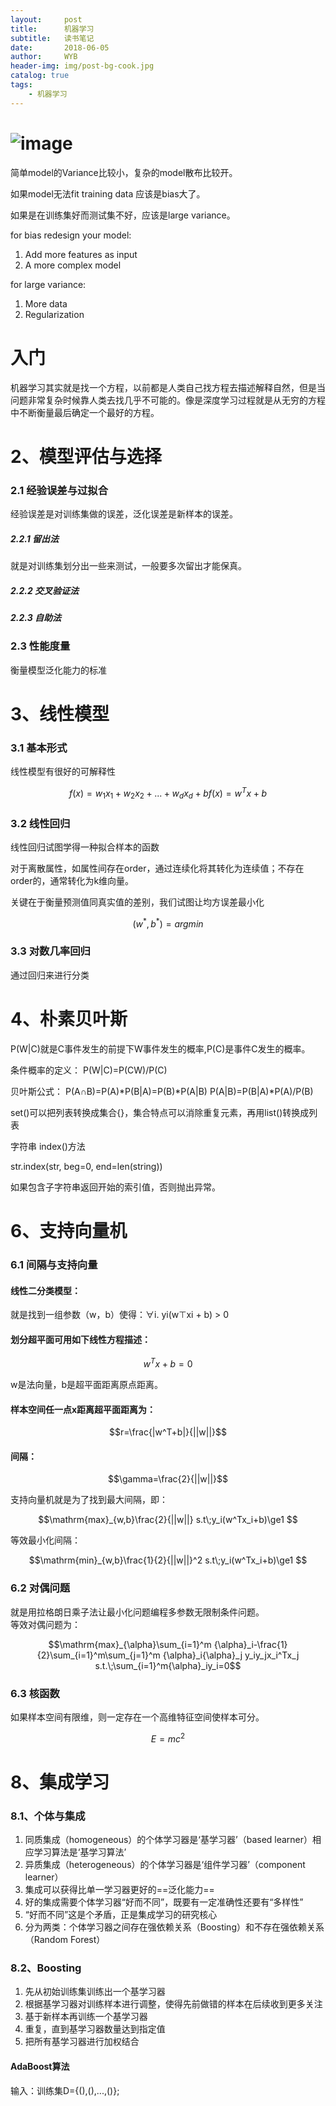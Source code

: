 ```yaml
---
layout:     post
title:      机器学习
subtitle:   读书笔记
date:       2018-06-05
author:     WYB
header-img: img/post-bg-cook.jpg
catalog: true
tags:
    - 机器学习
---
```


# ![image](https://note.youdao.com/yws/public/resource/69b6221d64d88f5861bbae991b46b2a6/xmlnote/WEBRESOURCEd6e75b41ca5770417617f1e5b2dffea1/1774)

简单model的Variance比较小，复杂的model散布比较开。

如果model无法fit training data 应该是bias大了。

如果是在训练集好而测试集不好，应该是large variance。

for bias redesign your model:
1. Add more features as input
2. A more complex model

for large variance:
1. More data
2. Regularization

# 入门
机器学习其实就是找一个方程，以前都是人类自己找方程去描述解释自然，但是当问题非常复杂时候靠人类去找几乎不可能的。像是深度学习过程就是从无穷的方程中不断衡量最后确定一个最好的方程。

# 2、模型评估与选择
### 2.1 经验误差与过拟合
经验误差是对训练集做的误差，泛化误差是新样本的误差。
##### 2.2.1 留出法
就是对训练集划分出一些来测试，一般要多次留出才能保真。
##### 2.2.2 交叉验证法
##### 2.2.3 自助法
### 2.3 性能度量
衡量模型泛化能力的标准



# 3、线性模型
### 3.1 基本形式
线性模型有很好的可解释性
```math
f(x)=w_1x_1+w_2x_2+...+w_dx_d+b

f(x)=w^Tx+b
```
### 3.2 线性回归
线性回归试图学得一种拟合样本的函数


对于离散属性，如属性间存在order，通过连续化将其转化为连续值；不存在order的，通常转化为k维向量。 

关键在于衡量预测值同真实值的差别，我们试图让均方误差最小化

```math
(w^*,b^*)=argmin
```
### 3.3 对数几率回归
通过回归来进行分类

# 4、朴素贝叶斯

P(W|C)就是C事件发生的前提下W事件发生的概率,P(C)是事件C发生的概率。

条件概率的定义：
        P(W|C)=P(CW)/P(C)
    
贝叶斯公式：
    P(A∩B)=P(A)*P(B|A)=P(B)*P(A|B)
    P(A|B)=P(B|A)*P(A)/P(B) 

set()可以把列表转换成集合{}，集合特点可以消除重复元素，再用list()转换成列表

字符串 index()方法

str.index(str, beg=0, end=len(string))

如果包含子字符串返回开始的索引值，否则抛出异常。
    

# 6、支持向量机
### 6.1 间隔与支持向量
#### 线性二分类模型：
就是找到一组参数（w，b）使得：∀i. yi(w⊤xi + b) > 0
#### 划分超平面可用如下线性方程描述：

```math
w^Tx+b=0
```
w是法向量，b是超平面距离原点距离。
#### 样本空间任一点x距离超平面距离为：

```math
r=\frac{|w^T+b|}{||w||}
```
#### 间隔：

```math
\gamma=\frac{2}{||w||}
```
支持向量机就是为了找到最大间隔，即：

```math
\mathrm{max}_{w,b}\frac{2}{||w||}

s.t\;y_i(w^Tx_i+b)\ge1

```
等效最小化间隔：
```math
\mathrm{min}_{w,b}\frac{1}{2}{||w||}^2

s.t\;y_i(w^Tx_i+b)\ge1

```
### 6.2 对偶问题
就是用拉格朗日乘子法让最小化问题编程多参数无限制条件问题。  
等效对偶问题为：
```math
\mathrm{max}_{\alpha}\sum_{i=1}^m {\alpha}_i-\frac{1}{2}\sum_{i=1}^m\sum_{j=1}^m {\alpha}_i{\alpha}_j y_iy_jx_i^Tx_j

s.t.\;\sum_{i=1}^m{\alpha}_iy_i=0
```

### 6.3 核函数
如果样本空间有限维，则一定存在一个高维特征空间使样本可分。

```math
E = mc^2
```

# 8、集成学习
### 8.1、个体与集成
1. 同质集成（homogeneous）的个体学习器是‘基学习器’（based learner）相应学习算法是‘基学习算法’
2. 异质集成（heterogeneous）的个体学习器是‘组件学习器’（component learner）
3. 集成可以获得比单一学习器更好的==泛化能力==
4. 好的集成需要个体学习器“好而不同”，既要有一定准确性还要有“多样性”
5. “好而不同”这是个矛盾，正是集成学习的研究核心
6. 分为两类：个体学习器之间存在强依赖关系（Boosting）和不存在强依赖关系（Random Forest）

### 8.2、Boosting
1. 先从初始训练集训练出一个基学习器
2. 根据基学习器对训练样本进行调整，使得先前做错的样本在后续收到更多关注
3. 基于新样本再训练一个基学习器
4. 重复，直到基学习器数量达到指定值
5. 把所有基学习器进行加权结合

####   AdaBoost算法
输入：训练集D={(),(),...,()};